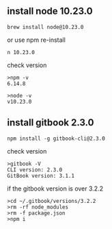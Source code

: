 


## install node 10.23.0

```shell
brew install node@10.23.0
```

or use npm re-install

```shell
n 10.23.0
```

check version

```shell
>npm -v
6.14.8

>node -v
v10.23.0
```



## install gitbook 2.3.0

```shell
npm install -g gitbook-cli@2.3.0
```

check version

```shell
>gitbook -V
CLI version: 2.3.0
GitBook version: 3.1.1
```

if the gitbook version is over 3.2.2

```shell
>cd ~/.gitbook/versions/3.2.2
>rm -rf node_modules
>rm -f package.json
>npm i
```



